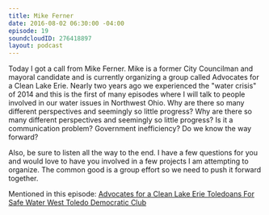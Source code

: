 ```yaml
---
title: Mike Ferner
date: 2016-08-02 06:30:00 -04:00
episode: 19
soundcloudID: 276418897
layout: podcast
---
```


Today I got a call from Mike Ferner. Mike is a former City Councilman and mayoral candidate and is currently organizing a group called Advocates for a Clean Lake Erie. Nearly two years ago we experienced the "water crisis" of 2014 and this is the first of many episodes where I will talk to people involved in our water issues in Northwest Ohio. Why are there so many different perspectives and seemingly so little progress? Why are there so many different perspectives and seemingly so little progress? Is it a communication problem? Government inefficiency? Do we know the way forward? 

Also, be sure to listen all the way to the end. I have a few questions for you and would love to have you involved in a few projects I am attempting to organize. The common good is a group effort so we need to push it forward together. 

Mentioned in this episode:
[Advocates for a Clean Lake Erie
](https://www.facebook.com/advocatesforacleanlakeerie/?fref=ts)
[Toledoans For Safe Water
](https://www.facebook.com/ToledoansForSafeWater/?fref=ts)
[West Toledo Democratic Club](https://www.facebook.com/westoledodems/)
